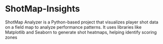 # ShotMap-Insights
ShotMap Analyzer is a Python-based project that visualizes player shot data on a field map to analyze performance patterns. It uses libraries like Matplotlib and Seaborn to generate shot heatmaps, helping identify scoring zones

